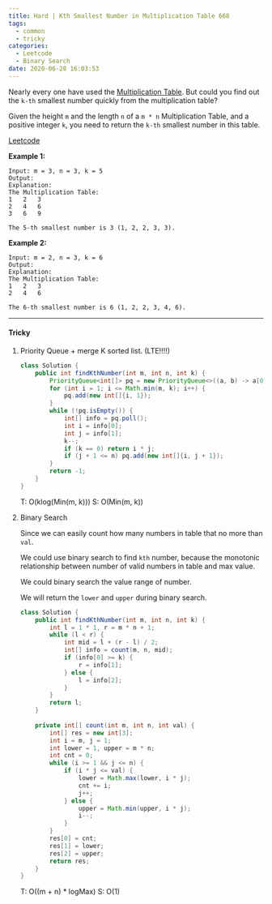 ```yaml
---
title: Hard | Kth Smallest Number in Multiplication Table 668
tags:
  - common
  - tricky
categories:
  - Leetcode
  - Binary Search
date: 2020-06-28 16:03:53
---
```


Nearly every one have used the [Multiplication Table](https://en.wikipedia.org/wiki/Multiplication_table). But could you find out the `k-th` smallest number quickly from the multiplication table?

Given the height `m` and the length `n` of a `m * n` Multiplication Table, and a positive integer `k`, you need to return the `k-th` smallest number in this table.

[Leetcode](https://leetcode.com/problems/kth-smallest-number-in-multiplication-table/)

<!--more-->

**Example 1:**

```
Input: m = 3, n = 3, k = 5
Output: 
Explanation: 
The Multiplication Table:
1	2	3
2	4	6
3	6	9

The 5-th smallest number is 3 (1, 2, 2, 3, 3).
```

**Example 2:**

```
Input: m = 2, n = 3, k = 6
Output: 
Explanation: 
The Multiplication Table:
1	2	3
2	4	6

The 6-th smallest number is 6 (1, 2, 2, 3, 4, 6).
```

---

#### Tricky 

1. Priority Queue + merge K sorted list.    (LTE!!!!)

   ```java
   class Solution {
       public int findKthNumber(int m, int n, int k) {
           PriorityQueue<int[]> pq = new PriorityQueue<>((a, b) -> a[0] * a[1] - b[0] * b[1]);
           for (int i = 1; i <= Math.min(m, k); i++) {
               pq.add(new int[]{i, 1});
           }
           while (!pq.isEmpty()) {
               int[] info = pq.poll();
               int i = info[0];
               int j = info[1];
               k--;
               if (k == 0) return i * j;
               if (j + 1 <= n) pq.add(new int[]{i, j + 1});
           }
           return -1;
       }
   }
   ```

   T: O(klog(Min(m, k)))			S: O(Min(m, k))

2. Binary Search

   Since we can easily count how many numbers in table that no more than `val`.

   We could use binary search to find `kth` number, because the monotonic relationship between number of valid numbers in table and max value.

   We could binary search the value range of number.

   We will return the `lower` and `upper` during binary search.

   ```java
   class Solution {
       public int findKthNumber(int m, int n, int k) {
           int l = 1 * 1, r = m * n + 1;
           while (l < r) {
               int mid = l + (r - l) / 2;
               int[] info = count(m, n, mid);
               if (info[0] >= k) {
                   r = info[1];
               } else {
                   l = info[2];
               }
           }
           return l;
       }
       
       private int[] count(int m, int n, int val) {
           int[] res = new int[3];
           int i = m, j = 1;
           int lower = 1, upper = m * n;
           int cnt = 0;
           while (i >= 1 && j <= n) {
               if (i * j <= val) {
                   lower = Math.max(lower, i * j);
                   cnt += i;
                   j++;
               } else {
                   upper = Math.min(upper, i * j);
                   i--;
               }
           }
           res[0] = cnt;
           res[1] = lower;
           res[2] = upper;
           return res;
       }
   }
   ```

   T: O((m + n) * logMax)		S: O(1)


